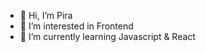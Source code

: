 - 👋 Hi, I’m Pira
- 👀 I’m interested in Frontend
- 🌱 I’m currently learning Javascript & React


<!---
gabipiragibe/gabipiragibe is a ✨ special ✨ repository because its `README.md` (this file) appears on your GitHub profile.
You can click the Preview link to take a look at your changes.
--->
